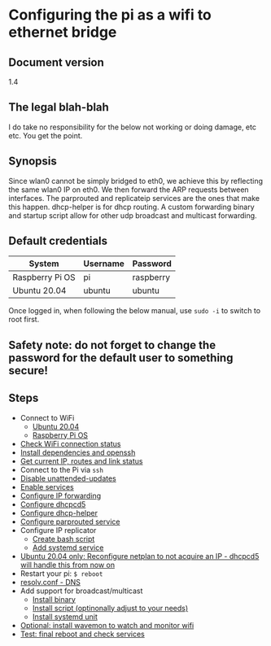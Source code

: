 # Configuring the pi as a wifi to ethernet bridge

## Document version

1.4

## The legal blah-blah

I do take no responsibility for the below not working or doing damage, etc etc. You get the point.

## Synopsis

Since wlan0 cannot be simply bridged to eth0, we achieve this by reflecting the same wlan0 IP on eth0. We then forward the ARP requests between interfaces. The parprouted and replicateip services are the ones that make this happen. dhcp-helper is for dhcp routing. A custom forwarding binary and startup script allow for other udp broadcast and multicast forwarding.

## Default credentials

System | Username | Password
--- | --- | ---
Raspberry Pi OS | pi | raspberry
Ubuntu 20.04 | ubuntu | ubuntu

Once logged in, when following the below manual, use `sudo -i` to switch to root first.

## Safety note: do not forget to change the password for the default user to something secure!

## Steps

- Connect to WiFi
  - [Ubuntu 20.04](steps/connect-wifi-ubuntu.md)
  - [Raspberry Pi OS](steps/connect-wifi-rpi.md)
- [Check WiFi connection status](steps/check-wifi-stat.md)
- [Install dependencies and openssh](steps/install-deps.md)
- [Get current IP, routes and link status](steps/get-ip.md)
- Connect to the Pi via `ssh`
- [Disable unattended-updates](steps/disable-unattended.md)
- [Enable services](steps/enable-srv.md)
- [Configure IP forwarding](steps/conf-ip-fwd.md)
- [Configure dhcpcd5](steps/dhcpcd5.md)
- [Configure dhcp-helper](steps/dhcp-helper.md)
- [Configure parprouted service](steps/conf-parprouted.md)
- Configure IP replicator
  - [Create bash script](steps/ip-repl-bash.md)
  - [Add systemd service](steps/ip-repl-systemd.md)
- [Ubuntu 20.04 only: Reconfigure netplan to not acquire an IP - dhcpcd5 will handle this from now on](steps/ubuntu-reconf-netplan.md)
- Restart your pi: `$ reboot`
- [resolv.conf - DNS](steps/resolvconf.md)
- Add support for broadcast/multicast
  - [Install binary](steps/udprelay-inst-binary.md)
  - [Install script (optinonally adjust to your needs)](steps/udprelay-inst-script.md)
  - [Install systemd unit](steps/udprelay-inst-systemd.md)
- [Optional: install wavemon to watch and monitor wifi](steps/wavemon.md)
- [Test: final reboot and check services](steps/test.md)
